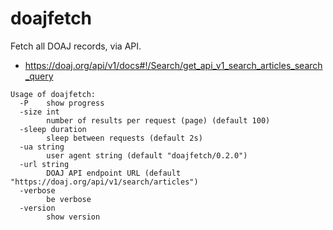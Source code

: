 # doajfetch

Fetch all DOAJ records, via API.

* https://doaj.org/api/v1/docs#!/Search/get_api_v1_search_articles_search_query

```
Usage of doajfetch:
  -P    show progress
  -size int
        number of results per request (page) (default 100)
  -sleep duration
        sleep between requests (default 2s)
  -ua string
        user agent string (default "doajfetch/0.2.0")
  -url string
        DOAJ API endpoint URL (default "https://doaj.org/api/v1/search/articles")
  -verbose
        be verbose
  -version
        show version
```
